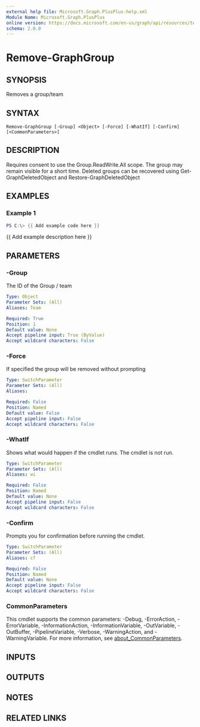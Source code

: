 ```yaml
---
external help file: Microsoft.Graph.PlusPlus-help.xml
Module Name: Microsoft.Graph.PlusPlus
online version: https://docs.microsoft.com/en-us/graph/api/resources/textcolumn?view=graph-rest-1.0
schema: 2.0.0
---
```


# Remove-GraphGroup

## SYNOPSIS
Removes a group/team

## SYNTAX

```
Remove-GraphGroup [-Group] <Object> [-Force] [-WhatIf] [-Confirm] [<CommonParameters>]
```

## DESCRIPTION
Requires consent to use the Group.ReadWrite.All scope.
The group may remain visible for a short time.
Deleted groups can be recovered using Get-GraphDeletedObject and Restore-GraphDeletedObject

## EXAMPLES

### Example 1
```powershell
PS C:\> {{ Add example code here }}
```

{{ Add example description here }}

## PARAMETERS

### -Group
The ID of the Group / team

```yaml
Type: Object
Parameter Sets: (All)
Aliases: Team

Required: True
Position: 1
Default value: None
Accept pipeline input: True (ByValue)
Accept wildcard characters: False
```

### -Force
If specified the group will be removed without prompting

```yaml
Type: SwitchParameter
Parameter Sets: (All)
Aliases:

Required: False
Position: Named
Default value: False
Accept pipeline input: False
Accept wildcard characters: False
```

### -WhatIf
Shows what would happen if the cmdlet runs.
The cmdlet is not run.

```yaml
Type: SwitchParameter
Parameter Sets: (All)
Aliases: wi

Required: False
Position: Named
Default value: None
Accept pipeline input: False
Accept wildcard characters: False
```

### -Confirm
Prompts you for confirmation before running the cmdlet.

```yaml
Type: SwitchParameter
Parameter Sets: (All)
Aliases: cf

Required: False
Position: Named
Default value: None
Accept pipeline input: False
Accept wildcard characters: False
```

### CommonParameters
This cmdlet supports the common parameters: -Debug, -ErrorAction, -ErrorVariable, -InformationAction, -InformationVariable, -OutVariable, -OutBuffer, -PipelineVariable, -Verbose, -WarningAction, and -WarningVariable. For more information, see [about_CommonParameters](http://go.microsoft.com/fwlink/?LinkID=113216).

## INPUTS

## OUTPUTS

## NOTES

## RELATED LINKS
